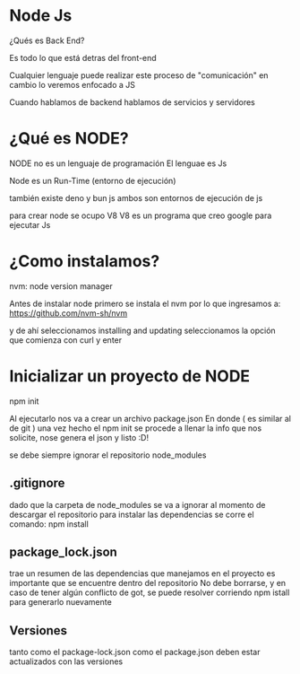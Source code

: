 # Node Js

¿Qués es Back End?

Es todo lo que está detras del front-end

Cualquier lenguaje puede realizar este proceso de "comunicación" en cambio lo veremos enfocado a JS 

Cuando hablamos de backend hablamos de servicios y servidores

# ¿Qué es NODE?

NODE no es un lenguaje de programación 
El lenguae es Js

Node es un Run-Time (entorno de ejecución)

también existe deno y bun js 
ambos son entornos de ejecución de js

para crear node se ocupo V8 
V8 es un programa que creo google para ejecutar Js

# ¿Como instalamos?

nvm: node version manager

Antes de instalar node primero se instala el nvm por lo que ingresamos a:
https://github.com/nvm-sh/nvm

y de ahí seleccionamos installing and updating
seleccionamos la opción que comienza con curl y enter

# Inicializar un proyecto de NODE 

npm init 

Al ejecutarlo nos va a crear un archivo package.json
En donde ( es similar al de git )
una vez hecho el npm init se procede a llenar la info que nos solicite, nose genera el json y listo :D!

se debe siempre ignorar el repositorio node_modules

##  .gitignore
dado que la carpeta de node_modules se va a ignorar
al momento de descargar el repositorio para instalar las dependencias se corre el comando: npm install

## package_lock.json
trae un resumen de las dependencias que manejamos en el proyecto es importante que se encuentre dentro del repositorio
No debe borrarse, y en caso de tener algún conflicto de got, se puede resolver corriendo npm istall para generarlo nuevamente 
## Versiones 
tanto como el package-lock.json como el package.json deben estar actualizados con las versiones

